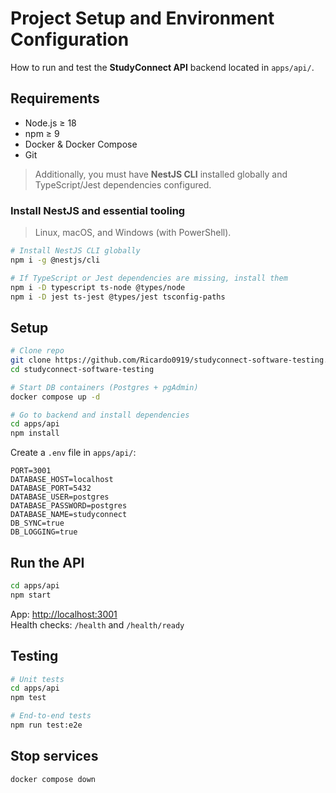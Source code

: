 # Project Setup and Environment Configuration

How to run and test the **StudyConnect API** backend located in `apps/api/`.

## Requirements
- Node.js ≥ 18
- npm ≥ 9
- Docker & Docker Compose
- Git

> Additionally, you must have **NestJS CLI** installed globally and TypeScript/Jest dependencies configured.

### Install NestJS and essential tooling
> Linux, macOS, and Windows (with PowerShell).

```bash
# Install NestJS CLI globally
npm i -g @nestjs/cli

# If TypeScript or Jest dependencies are missing, install them
npm i -D typescript ts-node @types/node
npm i -D jest ts-jest @types/jest tsconfig-paths
```

## Setup

```bash
# Clone repo
git clone https://github.com/Ricardo0919/studyconnect-software-testing.git
cd studyconnect-software-testing

# Start DB containers (Postgres + pgAdmin)
docker compose up -d

# Go to backend and install dependencies
cd apps/api
npm install
```

Create a `.env` file in `apps/api/`:
```
PORT=3001
DATABASE_HOST=localhost
DATABASE_PORT=5432
DATABASE_USER=postgres
DATABASE_PASSWORD=postgres
DATABASE_NAME=studyconnect
DB_SYNC=true
DB_LOGGING=true
```

## Run the API
```bash
cd apps/api
npm start
```
App: [http://localhost:3001](http://localhost:3001)  
Health checks: `/health` and `/health/ready`

## Testing
```bash
# Unit tests
cd apps/api
npm test

# End-to-end tests
npm run test:e2e
```

## Stop services
```bash
docker compose down
```